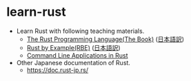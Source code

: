 # learn-rust

- Learn Rust with following teaching materials.
  - [The Rust Programming Language(The Book)](https://doc.rust-lang.org/book/) ([日本語訳](https://doc.rust-jp.rs/book-ja/))
  - [Rust by Example(RBE)](https://doc.rust-lang.org/rust-by-example/) ([日本語訳](https://doc.rust-jp.rs/rust-by-example-ja/))
  - [Command Line Applications in Rust](https://rust-cli.github.io/book/)
- Other Japanese documentation of Rust.
  - https://doc.rust-jp.rs/
